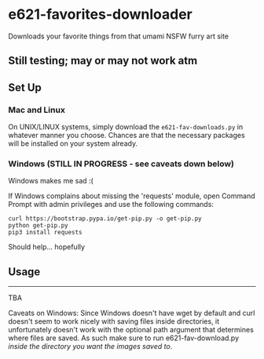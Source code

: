 # e621-favorites-downloader
Downloads your favorite things from that umami NSFW furry art site

## Still testing; may or may not work atm

## Set Up
### Mac and Linux
On UNIX/LINUX systems, simply download the `e621-fav-downloads.py` in whatever manner you choose. Chances are that the necessary packages will be installed on your system already.

### Windows (STILL IN PROGRESS - see caveats down below)
Windows makes me sad :(

If Windows complains about missing the 'requests' module, open Command Prompt with admin privileges and use the following commands:
```
curl https://bootstrap.pypa.io/get-pip.py -o get-pip.py
python get-pip.py
pip3 install requests
```
Should help... hopefully
## Usage
---

TBA

Caveats on Windows:
Since Windows doesn't have wget by default and curl doesn't seem to work nicely with saving files inside directories, it unfortunately doesn't work with the optional path argument that determines where files are saved.
As such make sure to run e621-fav-download.py *inside the directory you want the images saved to*.
